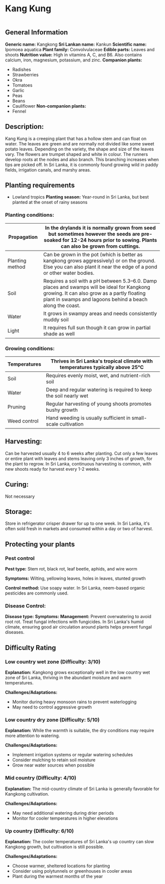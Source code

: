 # Kang Kung
<IMAGE>
    
## General Information
**Generic name:** Kangkong
**Sri Lankan name:** Kankun
**Scientific name:** Ipomoea aquatica
**Plant family:** Convolvulaceae
**Edible parts:** Leaves and shoots
**Nutrition value:** <update>High in vitamins A, C, and B6. Also contains calcium, iron, magnesium, potassium, and zinc.</update>
**Companion plants:**
- Radishes
- Strawberries
- <update>Okra</update>
- Tomatoes
- Garlic
- Peas
- <update>Beans</update>
- Cauliflower
**Non-companion plants:**
- Fennel

## Description:
Kang Kung is a creeping plant that has a hollow stem and can float on water. The leaves are green and are normally not divided like some sweet potato leaves. Depending on the variety, the shape and size of the leaves vary. The flowers are trumpet shaped and white in colour. The runners develop roots at the nodes and also branch. This branching increases when tips are picked off. <update>In Sri Lanka, it is commonly found growing wild in paddy fields, irrigation canals, and marshy areas.</update>

## Planting requirements
- Lowland tropics
**Planting season:** <update>Year-round in Sri Lanka, but best planted at the onset of rainy seasons</update>

### Planting conditions:
| **Propagation** | In the drylands it is normally grown from seed but sometimes however the seeds are pre-soaked for 12-24 hours prior to sowing. Plants can also be grown from cuttings.                                  |
|-----------------|---------------------------------------------------------------------------------------------------------------------------------------------------------------------------------------------------------|
| Planting method | Can be grown in the pot (which is better as kangkong grows aggressively) or on the ground. Else you can also plant it near the edge of a pond or other water bodies.                                    |
| Soil            | Requires a soil with a pH between 5.3–6.0. Damp places and swamps will be ideal for Kangkong growing. It can also grow as a partly floating plant in swamps and lagoons behind a beach along the coast. |
| Water           | It grows in swampy areas and needs consistently muddy soil                                                                                                                                              |
| Light           | It requires full sun though it can grow in partial shade as well                                                                                                                                        |

### Growing conditions:

| **Temperatures** | <update>Thrives in Sri Lanka's tropical climate with temperatures typically above 25°C</update> |
|----|----|
| Soil | Requires evenly moist, wet, and nutrient-rich soil |
| Water | Deep and regular watering is required to keep the soil nearly wet |
| Pruning | <update>Regular harvesting of young shoots promotes bushy growth</update> |
| Weed control | <update>Hand weeding is usually sufficient in small-scale cultivation</update> |

## Harvesting:
Can be harvested usually 4 to 6 weeks after planting. Cut only a few leaves or entire plant with leaves and stems leaving only 3 inches of growth, for the plant to regrow. <update>In Sri Lanka, continuous harvesting is common, with new shoots ready for harvest every 1-2 weeks.</update>

## Curing:
<update>Not necessary</update>

## Storage: 
<update>Store in refrigerator crisper drawer for up to one week. In Sri Lanka, it's often sold fresh in markets and consumed within a day or two of harvest.</update>

## Protecting your plants
### Pest control
**Pest type:** Stem rot, black rot, leaf beetle, aphids, and wire worm

**Symptoms:** <update>Wilting, yellowing leaves, holes in leaves, stunted growth</update>

**Control method:** Use soapy water. <update>In Sri Lanka, neem-based organic pesticides are commonly used.</update>

### Disease Control: 
**Disease type:** 
**Symptoms:** 
**Management:** <update>Prevent overwatering to avoid root rot. Treat fungal infections with fungicides. In Sri Lanka's humid climate, ensuring good air circulation around plants helps prevent fungal diseases.</update>

## Difficulty Rating
### Low country wet zone (Difficulty: 3/10)
**Explanation:** Kangkong grows exceptionally well in the low country wet zone of Sri Lanka, thriving in the abundant moisture and warm temperatures.

**Challenges/Adaptations:**
- Monitor during heavy monsoon rains to prevent waterlogging
- May need to control aggressive growth

### Low country dry zone (Difficulty: 5/10)
**Explanation:** While the warmth is suitable, the dry conditions may require more attention to watering.

**Challenges/Adaptations:**
- Implement irrigation systems or regular watering schedules
- Consider mulching to retain soil moisture
- Grow near water sources when possible

### Mid country (Difficulty: 4/10)
**Explanation:** The mid-country climate of Sri Lanka is generally favorable for Kangkong cultivation.

**Challenges/Adaptations:**
- May need additional watering during drier periods
- Monitor for cooler temperatures in higher elevations

### Up country (Difficulty: 6/10)
**Explanation:** The cooler temperatures of Sri Lanka's up country can slow Kangkong growth, but cultivation is still possible.

**Challenges/Adaptations:**
- Choose warmer, sheltered locations for planting
- Consider using polytunnels or greenhouses in cooler areas
- Plant during the warmest months of the year